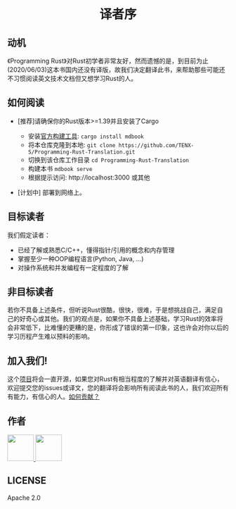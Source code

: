 <h1 align="center">译者序</h1>


## 动机
《Programming Rust》对Rust初学者非常友好，然而遗憾的是，到目前为止(2020/06/03)这本书国内还没有译版，故我们决定翻译此书，来帮助那些可能还不习惯阅读英文技术文档但又想学习Rust的人。


## 如何阅读
- [推荐]请确保你的Rust版本>=1.39并且安装了Cargo
    - 安装[官方构建工具](https://github.com/rust-lang/mdBook): `cargo install mdbook`
    - 将本仓库克隆到本地: `git clone https://github.com/TENX-S/Programming-Rust-Translation.git`
    - 切换到该仓库工作目录 `cd Programming-Rust-Translation`
    - 构建本书 `mdbook serve`
    - 根据提示访问: http://localhost:3000 或其他

- [计划中] 部署到网络上。


## 目标读者
我们假定读者：
- 已经了解或熟悉C/C++，懂得指针/引用的概念和内存管理
- 掌握至少一种OOP编程语言(Python, Java, ...)
- 对操作系统和并发编程有一定程度的了解

## 非目标读者
若你不具备上述条件，但听说Rust很酷，很快，很难，于是想挑战自己，满足自己的好奇心或其他。我们的观点是，如果你不具备上述基础，学习Rust的效率将会非常低下，比难懂的更糟的是，你形成了错误的第一印象，这也许会对你以后的学习历程产生难以预料的影响。

## 加入我们!
这个[项目](https://github.com/TENX-S/Programming-Rust-Translation)将会一直开源，如果您对Rust有相当程度的了解并对英语翻译有信心，欢迎提交您的issues或译文，您的翻译将会影响所有阅读此书的人，我们欢迎所有有能力，有信心的人。[如何贡献？](CONTRIBUTING.md)


## 作者


<a
    href="https://github.com/TENX-S">
    <img src="https://avatars1.githubusercontent.com/u/40336192?s=460&amp" width="60px">
</a><a
    href="https://github.com/KallenW">
    <img src="https://avatars2.githubusercontent.com/u/66395882?s=460&amp" width="60px">
</a>


## LICENSE
Apache 2.0
